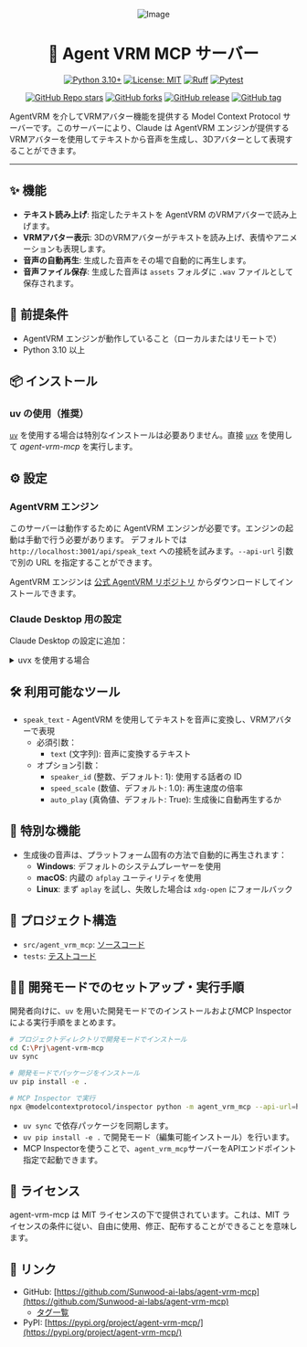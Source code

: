 <div align="center">

![Image](https://github.com/user-attachments/assets/702f7c91-1a23-41f0-8b7a-3ea4ce43ce2c)

# 🤖 Agent VRM MCP サーバー

</div>


<div align="center">

[![Python 3.10+](https://img.shields.io/badge/python-3.10+-blue.svg)](https://www.python.org/downloads/release/python-3100/)
[![License: MIT](https://img.shields.io/badge/License-MIT-yellow.svg)](https://opensource.org/licenses/MIT)
[![Ruff](https://img.shields.io/endpoint?url=https://raw.githubusercontent.com/astral-sh/ruff/main/assets/badge/v2.json)](https://github.com/astral-sh/ruff)
[![Pytest](https://img.shields.io/badge/tested%20with-pytest-00AEEF?logo=pytest)](https://pytest.org)

[![GitHub Repo stars](https://img.shields.io/github/stars/Sunwood-ai-labs/agent-vrm-mcp?style=social)](https://github.com/Sunwood-ai-labs/agent-vrm-mcp/stargazers)
[![GitHub forks](https://img.shields.io/github/forks/Sunwood-ai-labs/agent-vrm-mcp?style=social)](https://github.com/Sunwood-ai-labs/agent-vrm-mcp/network/members)
[![GitHub release](https://img.shields.io/github/v/release/Sunwood-ai-labs/agent-vrm-mcp)](https://github.com/Sunwood-ai-labs/agent-vrm-mcp/releases)
[![GitHub tag](https://img.shields.io/github/v/tag/Sunwood-ai-labs/agent-vrm-mcp)](https://github.com/Sunwood-ai-labs/agent-vrm-mcp/tags)

</div>

AgentVRM を介してVRMアバター機能を提供する Model Context Protocol サーバーです。このサーバーにより、Claude は AgentVRM エンジンが提供するVRMアバターを使用してテキストから音声を生成し、3Dアバターとして表現することができます。

---


## ✨ 機能

- **テキスト読み上げ**: 指定したテキストを AgentVRM のVRMアバターで読み上げます。
- **VRMアバター表示**: 3DのVRMアバターがテキストを読み上げ、表情やアニメーションも表現します。
- **音声の自動再生**: 生成した音声をその場で自動的に再生します。
- **音声ファイル保存**: 生成した音声は `assets` フォルダに `.wav` ファイルとして保存されます。

## 🚀 前提条件

- AgentVRM エンジンが動作していること（ローカルまたはリモートで）
- Python 3.10 以上

## 📦 インストール

### uv の使用（推奨）

[`uv`](https://docs.astral.sh/uv/) を使用する場合は特別なインストールは必要ありません。直接 [`uvx`](https://docs.astral.sh/uv/guides/tools/) を使用して *agent-vrm-mcp* を実行します。

## ⚙️ 設定

### AgentVRM エンジン

このサーバーは動作するために AgentVRM エンジンが必要です。エンジンの起動は手動で行う必要があります。
デフォルトでは `http://localhost:3001/api/speak_text` への接続を試みます。`--api-url` 引数で別の URL を指定することができます。

AgentVRM エンジンは [公式 AgentVRM リポジトリ](https://github.com/pixiv/AgentVRM) からダウンロードしてインストールできます。

### Claude Desktop 用の設定

Claude Desktop の設定に追加：

<details>
<summary>uvx を使用する場合</summary>

```json
{
  "mcpServers": {
    "vrm": {
      "command": "uvx",
      "args": ["agent-vrm-mcp", "--api-url=http://localhost:3001/api/speak_text"]
    }
  }
}

```
</details>

## 🛠️ 利用可能なツール

- `speak_text` - AgentVRM を使用してテキストを音声に変換し、VRMアバターで表現
  - 必須引数：
    - `text` (文字列): 音声に変換するテキスト
  - オプション引数：
    - `speaker_id` (整数、デフォルト: 1): 使用する話者の ID
    - `speed_scale` (数値、デフォルト: 1.0): 再生速度の倍率
    - `auto_play` (真偽値、デフォルト: True): 生成後に自動再生するか

## 🎵 特別な機能

- 生成後の音声は、プラットフォーム固有の方法で自動的に再生されます：
  - **Windows**: デフォルトのシステムプレーヤーを使用
  - **macOS**: 内蔵の `afplay` ユーティリティを使用
  - **Linux**: まず `aplay` を試し、失敗した場合は `xdg-open` にフォールバック

## 📁 プロジェクト構造

- `src/agent_vrm_mcp`: [ソースコード](./src/agent_vrm_mcp/README.md)
- `tests`: [テストコード](./tests/README.md)

## 🧑‍💻 開発モードでのセットアップ・実行手順

開発者向けに、`uv` を用いた開発モードでのインストールおよびMCP Inspectorによる実行手順をまとめます。

```bash
# プロジェクトディレクトリで開発モードでインストール
cd C:\Prj\agent-vrm-mcp
uv sync

# 開発モードでパッケージをインストール
uv pip install -e .

# MCP Inspector で実行
npx @modelcontextprotocol/inspector python -m agent_vrm_mcp --api-url=http://localhost:3001/api/speak_text
```

- `uv sync` で依存パッケージを同期します。
- `uv pip install -e .` で開発モード（編集可能インストール）を行います。
- MCP Inspectorを使うことで、`agent_vrm_mcp`サーバーをAPIエンドポイント指定で起動できます。

## 📄 ライセンス

agent-vrm-mcp は MIT ライセンスの下で提供されています。これは、MIT ライセンスの条件に従い、自由に使用、修正、配布することができることを意味します。


## 🔗 リンク

- GitHub: [https://github.com/Sunwood-ai-labs/agent-vrm-mcp](https://github.com/Sunwood-ai-labs/agent-vrm-mcp)
  - [タグ一覧](https://github.com/Sunwood-ai-labs/agent-vrm-mcp/tags)
- PyPI: [https://pypi.org/project/agent-vrm-mcp/](https://pypi.org/project/agent-vrm-mcp/)
